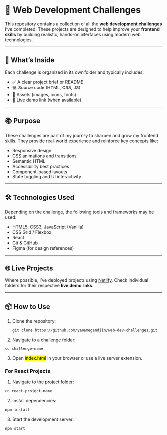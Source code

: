 # 🧩 Web Development Challenges

This repository contains a collection of all the **web development challenges** I’ve completed. These projects are designed to help improve your **frontend skills** by building realistic, hands-on interfaces using modern web technologies.

---

## 🚀 What’s Inside

Each challenge is organized in its own folder and typically includes:

- ✅ A clear project brief or README
- 💻 Source code (HTML, CSS, JS)
- 📁 Assets (images, icons, fonts)
- 🔗 Live demo link (when available)

---

## 📚 Purpose

These challenges are part of my journey to sharpen and grow my frontend skills. They provide real-world experience and reinforce key concepts like:

- Responsive design
- CSS animations and transitions
- Semantic HTML
- Accessibility best practices
- Component-based layouts
- State toggling and UI interactivity

---

## 🛠 Technologies Used

Depending on the challenge, the following tools and frameworks may be used:

- HTML5, CSS3, JavaScript (Vanilla)
- CSS Grid / Flexbox
- React
- Git & GitHub
- Figma (for design references)

---

## 🌐 Live Projects

Where possible, I’ve deployed projects using [Netlify](https://www.netlify.com).
Check individual folders for their respective **live demo links**.

---

## 📦 How to Use

1. Clone the repository:
   ```bash
   git clone https://github.com/yaoamegandjin/web-dev-challenges.git
   ```
2. Navigate to a challenge folder:
```bash
cd challenge-name
```
3. Open <mark>index.html</mark> in your browser or use a live server extension.
### For React Projects
1. Navigate to the project folder:
```bash
cd react-project-name
```
2. Install dependencies:
```bash
npm install
```
3. Start the development server:
```bash
npm start
```
